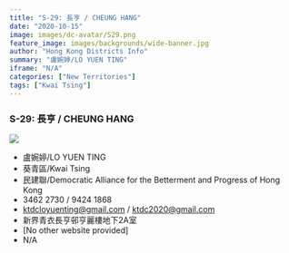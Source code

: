 ```yaml
---
title: "S-29: 長亨 / CHEUNG HANG"
date: "2020-10-15"
image: images/dc-avatar/S29.png
feature_image: images/backgrounds/wide-banner.jpg
author: "Hong Kong Districts Info"
summary: "盧婉婷/LO YUEN TING"
iframe: "N/A"
categories: ["New Territories"]
tags: ["Kwai Tsing"]
---
```


### S-29: 長亨 / CHEUNG HANG  
![](/images/dc-avatar/S29.png)  

 - 盧婉婷/LO YUEN TING  
 - 葵青區/Kwai Tsing  
 - 民建聯/Democratic Alliance for the Betterment and Progress of Hong Kong  
 - 3462 2730 / 9424 1868  
 - ktdcloyuenting@gmail.com /  ktdc2020@gmail.com  
 - 新界青衣長亨邨亨麗樓地下2A室  
 - [No other website provided]  
 - N/A
